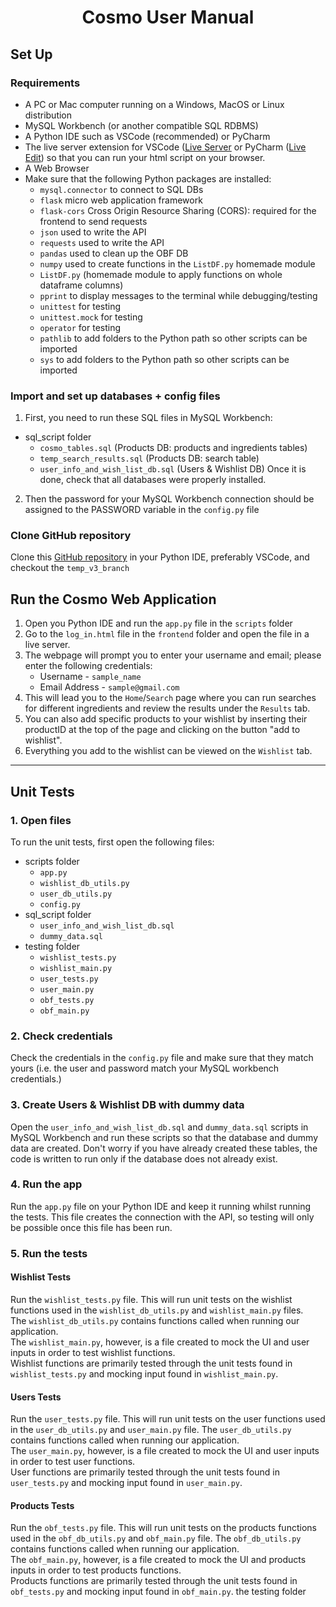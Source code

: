 # <center>Cosmo User Manual</center>

## Set Up
### Requirements
- A PC or Mac computer running on a Windows, MacOS or Linux distribution
- MySQL Workbench (or another compatible SQL RDBMS)
- A Python IDE such as VSCode (recommended) or PyCharm
- The live server extension for VSCode ([Live Server](https://marketplace.visualstudio.com/items?itemName=ritwickdey.LiveServer) or PyCharm ([Live Edit](https://www.jetbrains.com/help/pycharm/live-editing.html)) so that you can run your html script on your browser.
- A Web Browser
- Make sure that the following Python packages are installed:
  - `mysql.connector` to connect to SQL DBs
  - `flask` micro web application framework
  - `flask-cors` Cross Origin Resource Sharing (CORS): required for the frontend to send requests
  - `json` used to write the API
  - `requests` used to write the API
  - `pandas` used to clean up the OBF DB
  - `numpy` used to create functions in the `ListDF.py` homemade module
  - `ListDF.py` (homemade module to apply functions on whole dataframe columns)
  - `pprint` to display messages to the terminal while debugging/testing
  - `unittest` for testing
  - `unittest.mock` for testing
  - `operator` for testing
  - `pathlib` to add folders to the Python path so other scripts can be imported
  - `sys` to add folders to the Python path so other scripts can be imported

### Import and set up databases + config files
1. First, you need to run these SQL files in MySQL Workbench:
  - sql_script folder
    - `cosmo_tables.sql` (Products DB: products and ingredients tables)
    - `temp_search_results.sql` (Products DB: search table)
    - `user_info_and_wish_list_db.sql` (Users & Wishlist DB)
  Once it is done, check that all databases were properly installed.
2. Then the password for your MySQL Workbench connection should be assigned to the PASSWORD variable in the `config.py` file

### Clone GitHub repository
Clone this [GitHub repository](https://github.com/cn4218/CFGProject) in your Python IDE, preferably VSCode, and checkout the `temp_v3_branch`



## Run the Cosmo Web Application
1. Open you Python IDE and run the `app.py` file in the `scripts` folder
2. Go to the `log_in.html` file in the `frontend` folder and open the file in a live server. 
3. The webpage will prompt you to enter your username and email; please enter the following credentials:
   - Username - `sample_name`
   - Email Address - `sample@gmail.com`
4. This will lead you to the `Home`/`Search` page where you can run searches for different ingredients and review the results under the `Results` tab. 
5. You can also add specific products to your wishlist by inserting their productID at the top of the page and clicking on the button "add to wishlist". 
6. Everything you add to the wishlist can be viewed on the `Wishlist` tab.

*** 
## Unit Tests
### 1. Open files
To run the unit tests, first open the following files: 
- scripts folder
  - `app.py`
  - `wishlist_db_utils.py`
  - `user_db_utils.py`
  - `config.py`
- sql_script folder
  - `user_info_and_wish_list_db.sql`
  - `dummy_data.sql`
- testing folder
  - `wishlist_tests.py`
  - `wishlist_main.py`
  - `user_tests.py`
  - `user_main.py`
  - `obf_tests.py`
  - `obf_main.py`

### 2. Check credentials
Check the credentials in the `config.py` file and make sure that they match yours (i.e. the user and password match your MySQL workbench credentials.)

### 3. Create Users & Wishlist DB with dummy data
Open the `user_info_and_wish_list_db.sql` and `dummy_data.sql` scripts in MySQL Workbench and run these scripts so that the database and dummy data are created. Don't worry if you have already created these tables, the code is written to run only if the database does not already exist. 

### 4. Run the app
Run the `app.py` file on your Python IDE and keep it running whilst running the tests. This file creates the connection with the API, so testing will only be possible once this file has been run. 

### 5. Run the tests
#### Wishlist Tests
Run the `wishlist_tests.py` file. This will run unit tests on the wishlist functions used in the `wishlist_db_utils.py` and `wishlist_main.py` files.  
The `wishlist_db_utils.py` contains functions called when running our application.  
The `wishlist_main.py`, however, is a file created to mock the UI and user inputs in order to test wishlist functions.  
Wishlist functions are primarily tested through the unit tests found in `wishlist_tests.py` and mocking input found in `wishlist_main.py`. 

#### Users Tests
Run the `user_tests.py` file. This will run unit tests on the user functions used in the `user_db_utils.py` and `user_main.py` file.
The `user_db_utils.py` contains functions called when running our application.  
The `user_main.py`, however, is a file created to mock the UI and user inputs in order to test user functions.  
User functions are primarily tested through the unit tests found in `user_tests.py` and mocking input found in `user_main.py`.

#### Products Tests
Run the `obf_tests.py` file. This will run unit tests on the products functions used in the `obf_db_utils.py` and `obf_main.py` file.
The `obf_db_utils.py` contains functions called when running our application.  
The `obf_main.py`, however, is a file created to mock the UI and products inputs in order to test products functions.  
Products functions are primarily tested through the unit tests found in `obf_tests.py` and mocking input found in `obf_main.py`.
 the testing folder